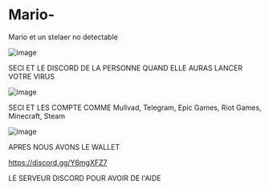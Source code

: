 # Mario-
Mario et un stelaer no detectable

![image](https://github.com/Love-you-the-cat/Mario-/assets/148199128/28ffdbfb-0d72-4314-bac0-3bcb5617b0bd)



SECI ET LE DISCORD DE LA PERSONNE QUAND ELLE AURAS LANCER VOTRE VIRUS


![image](https://github.com/Love-you-the-cat/Mario-/assets/148199128/709fb660-8550-4425-9eff-5b10b054bb20)




SECI ET LES COMPTE COMME  Mullvad, Telegram,  Epic Games, Riot Games, Minecraft, Steam

![image](https://github.com/Love-you-the-cat/Mario-/assets/148199128/b3ef921e-0c27-4837-bd91-eab28e8a118d)




APRES NOUS AVONS LE WALLET 


https://discord.gg/Y6mgXFZ7


LE SERVEUR DISCORD 
POUR AVOIR DE l'AIDE

